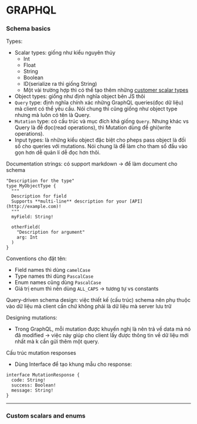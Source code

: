 # GRAPHQL

### Schema basics
Types:
- Scalar types: giống như kiểu nguyên thủy
  - Int
  - Float
  - String
  - Boolean
  - ID(serialize ra thì giống String)
  - Một vài trường hợp thì có thể tạo thêm những [customer scalar types](https://www.apollographql.com/docs/apollo-server/schema/scalars-enums/)
- Object types: giống như định nghĩa object bên JS thôi
- `Query` type: định nghĩa chính xác những GraphQL queries(đọc dữ liệu) mà client có thể yêu cầu. Nói chung thì cũng giống như object type nhưng mà luôn có tên là Query.
- `Mutation` type: có cấu trúc và mục đích khá giống `Query`. Nhưng khác vs Query là để đọc(read operations), thì Mutation dùng để ghi(write operations).
- Input types: là những kiểu object đặc biệt cho pheps pass object là đối số cho queries với mutations. Nói chung là để làm cho tham số đầu vào gọn hơn dễ quản lí dễ đọc hơn thôi.

Documentation strings: có support markdown -> để làm document cho schema
```
"Description for the type"
type MyObjectType {
  """
  Description for field
  Supports **multi-line** description for your [API](http://example.com)!
  """
  myField: String!

  otherField(
    "Description for argument"
    arg: Int
  )
}
```

Conventions cho đặt tên:
- Field names thì dùng `camelCase`
- Type names thì dùng `PascalCase`
- Enum names cũng dùng `PascalCase`
- Giá trị enum thì nên dùng `ALL_CAPS` -> tương tự vs constants

Query-driven schema design: việc thiết kế (cấu trúc) schema nên phụ thuộc vào dữ liệu mà client cần chứ không phải là dữ liệu mà server lưu trữ

Designing mutations: 
- Trong GraphQL, mỗi mutation được khuyến nghị là nên trả về data mà nó đã modified -> việc này giúp cho client lấy được thông tin về dữ liệu mới nhất mà k cần gửi thêm một query.

Cấu trúc mutation responses
- Dùng Interface để tạo khung mẫu cho response:
```
interface MutationResponse {
  code: String!
  success: Boolean!
  message: String!
}
```

--------
### Custom scalars and enums
























